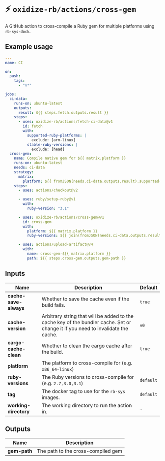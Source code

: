 # ⚡️ `oxidize-rb/actions/cross-gem`

A GitHub action to cross-compile a Ruby gem for multiple platforms using
`rb-sys-dock`.

## Example usage

```yaml
---
name: CI

on:
  push:
    tags:
      - "v*"

jobs:
  ci-data:
    runs-on: ubuntu-latest
    outputs:
      result: ${{ steps.fetch.outputs.result }}
    steps:
      - uses: oxidize-rb/actions/fetch-ci-data@v1
        id: fetch
        with:
          supported-ruby-platforms: |
            exclude: [arm-linux]
          stable-ruby-versions: |
            exclude: [head]
  cross-gem:
    name: Compile native gem for ${{ matrix.platform }}
    runs-on: ubuntu-latest
    needs: ci-data
    strategy:
      matrix:
        platform: ${{ fromJSON(needs.ci-data.outputs.result).supported-ruby-platforms }}
    steps:
      - uses: actions/checkout@v2

      - uses: ruby/setup-ruby@v1
        with:
          ruby-version: "3.1"

      - uses: oxidize-rb/actions/cross-gem@v1
        id: cross-gem
        with:
          platform: ${{ matrix.platform }}
          ruby-versions: ${{ join(fromJSON(needs.ci-data.outputs.result).stable-ruby-versions, ',') }}

      - uses: actions/upload-artifact@v4
        with:
          name: cross-gem-${{ matrix.platform }}
          path: ${{ steps.cross-gem.outputs.gem-path }}
```

## Inputs

<!-- inputs -->

| Name                  | Description                                                                                                                      | Default   |
| --------------------- | -------------------------------------------------------------------------------------------------------------------------------- | --------- |
| **cache-save-always** | Whether to save the cache even if the build fails.                                                                               | `true`    |
| **cache-version**     | Arbitrary string that will be added to the cache key of the bundler cache. Set or change it if you need to invalidate the cache. | `v0`      |
| **cargo-cache-clean** | Whether to clean the cargo cache after the build.                                                                                | `true`    |
| **platform**          | The platform to cross-compile for (e.g. `x86_64-linux`)                                                                          |           |
| **ruby-versions**     | The Ruby versions to cross-compile for (e.g. `2.7,3.0,3.1`)                                                                      | `default` |
| **tag**               | The docker tag to use for the `rb-sys` images.                                                                                   | `default` |
| **working-directory** | The working directory to run the action in.                                                                                      | `.`       |

<!-- /inputs -->

## Outputs

<!-- outputs -->

| Name         | Description                        |
| ------------ | ---------------------------------- |
| **gem-path** | The path to the cross-compiled gem |

<!-- /outputs -->
